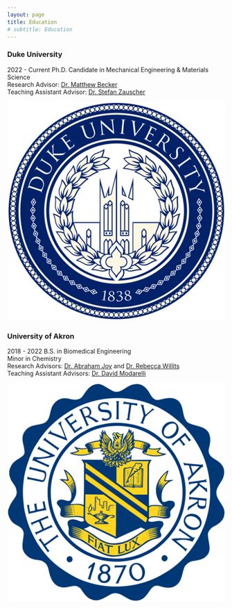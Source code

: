 ```yaml
---
layout: page
title: Education
# subtitle: Education
---
```



### Duke University
2022 - Current
Ph.D. Candidate in Mechanical Engineering & Materials Science  
Research Advisor: [Dr. Matthew Becker](https://mems.duke.edu/people/matthew-becker/)  
Teaching Assistant Advisor: [Dr. Stefan Zauscher](https://mems.duke.edu/people/stefan-zauscher/)  

![Duke University logo](/Duke.png)


### University of Akron
2018 - 2022
B.S. in Biomedical Engineering  
Minor in Chemistry  
Research Advisors: [Dr. Abraham Joy](https://coe.northeastern.edu/people/joy-abraham/) and [Dr. Rebecca Willits](https://coe.northeastern.edu/people/willits-rebecca/)  
Teaching Assistant Advisors: [Dr. David Modarelli](https://www.uakron.edu/chemistry/faculty-staff/modarelli.dot)  

![University of Akron Logo](/Akron.png)
